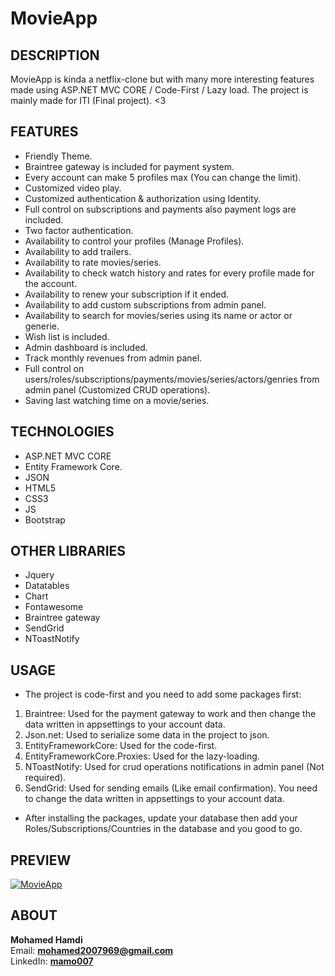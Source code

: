 # MovieApp

## DESCRIPTION
 MovieApp is kinda a netflix-clone but with many more interesting features made using ASP.NET MVC CORE / Code-First / Lazy load.
 The project is mainly made for ITI (Final project). <3

## FEATURES
  - Friendly Theme.
  - Braintree gateway is included for payment system.
  - Every account can make 5 profiles max (You can change the limit).
  - Customized video play.
  - Customized authentication & authorization using Identity.
  - Full control on subscriptions and payments also payment logs are included.
  - Two factor authentication.
  - Availability to control your profiles (Manage Profiles).
  - Availability to add trailers.
  - Availability to rate movies/series.
  - Availability to check watch history and rates for every profile made for the account.
  - Availability to renew your subscription if it ended.
  - Availability to add custom subscriptions from admin panel.
  - Availability to search for movies/series using its name or actor or generie.
  - Wish list is included.
  - Admin dashboard is included.
  - Track monthly revenues from admin panel.
  - Full control on users/roles/subscriptions/payments/movies/series/actors/genries from admin panel (Customized CRUD operations).
  - Saving last watching time on a movie/series.
  
## TECHNOLOGIES
  - ASP.NET MVC CORE
  - Entity Framework Core.
  - JSON
  - HTML5
  - CSS3
  - JS
  - Bootstrap

## OTHER LIBRARIES
  - Jquery
  - Datatables
  - Chart
  - Fontawesome
  - Braintree gateway
  - SendGrid
  - NToastNotify

## USAGE
  - The project is code-first and you need to add some packages first:
  1. Braintree: Used for the payment gateway to work and then change the data written in appsettings to your account data.
  2. Json.net: Used to serialize some data in the project to json.
  3. EntityFrameworkCore: Used for the code-first.
  4. EntityFrameworkCore.Proxies: Used for the lazy-loading.
  5. NToastNotify: Used for crud operations notifications in admin panel (Not required).
  6. SendGrid: Used for sending emails (Like email confirmation). You need to change the data written in appsettings to your account data. 
  
  - After installing the packages, update your database then add your Roles/Subscriptions/Countries in the database and you good to go.
## PREVIEW
  [![MovieApp](https://img.youtube.com/vi/MJx2zAM_ojk/0.jpg)](https://www.youtube.com/watch?v=MJx2zAM_ojk "MovieApp")

## ABOUT
  **Mohamed Hamdi**  
  Email: **mohamed2007969@gmail.com**  
  LinkedIn: [**mamo007**](https://www.linkedin.com/in/mamo007/)  
